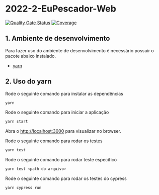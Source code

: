 # 2022-2-EuPescador-Web
[![Quality Gate Status](https://sonarcloud.io/api/project_badges/measure?project=fga-eps-mds_2022-2-EuPescador-Web&metric=alert_status)](https://sonarcloud.io/summary/new_code?id=fga-eps-mds_2022-2-EuPescador-Web) [![Coverage](https://sonarcloud.io/api/project_badges/measure?project=fga-eps-mds_2022-2-EuPescador-Web&metric=coverage)](https://sonarcloud.io/summary/new_code?id=fga-eps-mds_2022-2-EuPescador-Web)

## 1. Ambiente de desenvolvimento

Para fazer uso do ambiente de desenvolvimento é necessário possuir o pacote abaixo instalado.
* [yarn](https://classic.yarnpkg.com/lang/en/docs/install/#debian-stable)

## 2. Uso do yarn

Rode o seguinte comando para instalar as dependências

```bash
yarn
```

Rode o seguinte comando para iniciar a aplicação

```bash
yarn start
```

Abra o [http://localhost:3000](http://localhost:3000) para visualizar no browser.<br/>

Rode o seguinte comando para rodar os testes

```bash
yarn test
```

Rode o seguinte comando para rodar teste específico

```bash
yarn test <path do arquivo>
```

Rode o seguinte comando para rodar os testes do cypress

```bash
yarn cypress run
```

